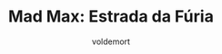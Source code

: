 ---
layout: post
author: voldemort
category: Filmes
post_date: '2020-12-06T18:32:19.498Z'
post_modified: '2020-12-06T18:32:19.498Z'
title: 'Mad Max: Estrada da Fúria'
description: >-
  Em um mundo apocalíptico, Max Rockatansky acredita que a melhor forma de
  sobreviver é não depender de ninguém. Porém, após ser capturado pelo tirano
  Immortan Joe e seus rebeldes, Max se vê no meio de uma guerra mortal, iniciada
  pela imperatriz Furiosa que tenta salvar um grupo de garotas. Também tentando
  fugir, Max aceita ajudar Furiosa. Dessa vez, o tirano Joe está ainda mais
  implacável pois teve algo insubstituível roubado.
poster_path: /8tZYtuWezp8JbcsvHYO0O46tFbo.jpg
tmdb_id: 76341
imdb_id: tt1392190
runtime: 120
release_date: '2015-05-13'
genres:
  - Ação
  - Aventura
  - Ficção científica
casts:
  - Tom Hardy
  - Charlize Theron
  - Nicholas Hoult
  - Hugh Keays-Byrne
  - Josh Helman
  - Nathan Jones
crews:
  - George Miller
trailer: NH5TpcVaqCQ
certification: 16
adult: 'false'
vote_average: 7.5
vote_count: 17277
qualitys:
  - 1080p
  - 720p
audios:
  - Dual Áudio
extensions:
  - mkv
  - mp4
---